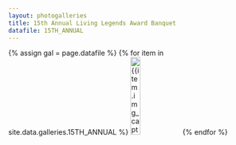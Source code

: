 ```yaml
---
layout: photogalleries
title: 15th Annual Living Legends Award Banquet
datafile: 15TH_ANNUAL
---
```

<div class="am-container" id="am-container">
  {% assign gal = page.datafile %}
  <span id="whatgal" style="display:none;">{{gal}}</span>
  {% for item in site.data.galleries.15TH_ANNUAL %}
<a target="_blank"><img width="20%" src="https://s3-us-west-1.amazonaws.com/llf-photogalleries/{{gal}}{{item.img_path}}" title="{{item.img_caption}}"></a>
{% endfor %}
</div>
